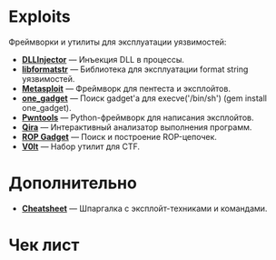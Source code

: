 # Exploits
Фреймворки и утилиты для эксплуатации уязвимостей:

- **[DLLInjector](https://github.com/cbFelix/dllinjector.git)** — Инъекция DLL в процессы.  
- **[libformatstr](https://github.com/hellman/libformatstr.git)** — Библиотека для эксплуатации format string уязвимостей.  
- **[Metasploit](https://github.com/rapid7/metasploit-framework.git)** — Фреймворк для пентеста и эксплойтов.  
- **[one_gadget](https://github.com/david942j/one_gadget.git)** — Поиск gadget'а для execve('/bin/sh') (gem install one_gadget).  
- **[Pwntools](https://github.com/Gallopsled/pwntools.git)** — Python-фреймворк для написания эксплойтов.  
- **[Qira](https://github.com/geohot/qira.git)** — Интерактивный анализатор выполнения программ.  
- **[ROP Gadget](https://github.com/JonathanSalwan/ROPgadget.git)** — Поиск и построение ROP-цепочек.  
- **[V0lt](https://github.com/P1kachu/v0lt.git)** — Набор утилит для CTF.  

# Дополнительно

- **[Cheatsheet](https://github.com/kobs0N/Hacking-Cheatsheet.git)** — Шпаргалка с эксплойт-техниками и командами.

# Чек лист